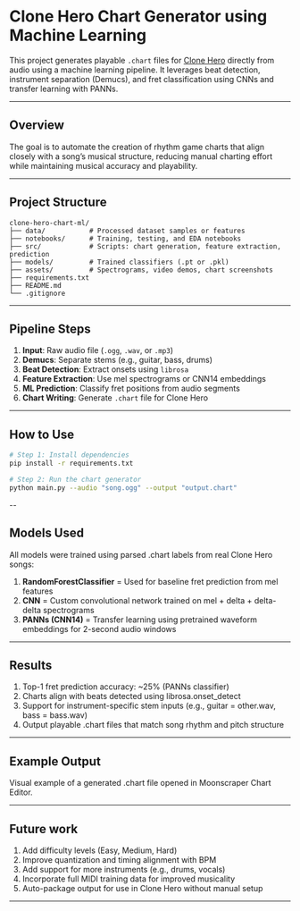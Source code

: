 # Clone Hero Chart Generator using Machine Learning

This project generates playable `.chart` files for [Clone Hero](https://clonehero.net/) directly from audio using a machine learning pipeline. It leverages beat detection, instrument separation (Demucs), and fret classification using CNNs and transfer learning with PANNs.

---

## Overview

The goal is to automate the creation of rhythm game charts that align closely with a song’s musical structure, reducing manual charting effort while maintaining musical accuracy and playability.

---

## Project Structure

    clone-hero-chart-ml/
    ├── data/           # Processed dataset samples or features
    ├── notebooks/      # Training, testing, and EDA notebooks
    ├── src/            # Scripts: chart generation, feature extraction, prediction
    ├── models/         # Trained classifiers (.pt or .pkl)
    ├── assets/         # Spectrograms, video demos, chart screenshots
    ├── requirements.txt
    ├── README.md
    └── .gitignore

---

## Pipeline Steps

1. **Input**: Raw audio file (`.ogg`, `.wav`, or `.mp3`)
2. **Demucs**: Separate stems (e.g., guitar, bass, drums)
3. **Beat Detection**: Extract onsets using `librosa`
4. **Feature Extraction**: Use mel spectrograms or CNN14 embeddings
5. **ML Prediction**: Classify fret positions from audio segments
6. **Chart Writing**: Generate `.chart` file for Clone Hero

---

## How to Use

```bash
# Step 1: Install dependencies
pip install -r requirements.txt

# Step 2: Run the chart generator
python main.py --audio "song.ogg" --output "output.chart"
```

--

## Models Used

All models were trained using parsed .chart labels from real Clone Hero songs:

1. **RandomForestClassifier** = Used for baseline fret prediction from mel features
2. **CNN** = Custom convolutional network trained on mel + delta + delta-delta spectrograms
3. **PANNs (CNN14)** = Transfer learning using pretrained waveform embeddings for 2-second audio windows

---

## Results

1. Top-1 fret prediction accuracy: ~25% (PANNs classifier)
2. Charts align with beats detected using librosa.onset_detect
3. Support for instrument-specific stem inputs (e.g., guitar = other.wav, bass = bass.wav)
4. Output playable .chart files that match song rhythm and pitch structure


---

## Example Output

Visual example of a generated .chart file opened in Moonscraper Chart Editor.

---

## Future work

1. Add difficulty levels (Easy, Medium, Hard)
2. Improve quantization and timing alignment with BPM
3. Add support for more instruments (e.g., drums, vocals)
4. Incorporate full MIDI training data for improved musicality
5. Auto-package output for use in Clone Hero without manual setup

---
